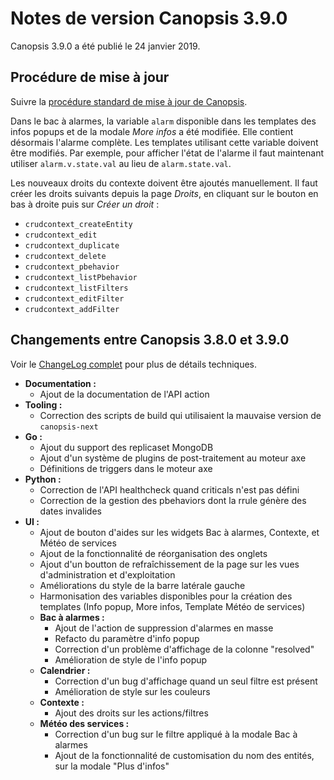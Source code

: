 # Notes de version Canopsis 3.9.0

Canopsis 3.9.0 a été publié le 24 janvier 2019.

## Procédure de mise à jour

Suivre la [procédure standard de mise à jour de Canopsis](../guide-administration/mise-a-jour/index.md).

Dans le bac à alarmes, la variable `alarm` disponible dans les templates des
infos popups et de la modale *More infos* a été modifiée. Elle contient
désormais l'alarme complète. Les templates utilisant cette variable doivent
être modifiés. Par exemple, pour afficher l'état de l'alarme il faut maintenant
utiliser `alarm.v.state.val` au lieu de `alarm.state.val`.

Les nouveaux droits du contexte doivent être ajoutés manuellement. Il faut
créer les droits suivants depuis la page *Droits*, en cliquant sur le bouton en
bas à droite puis sur *Créer un droit* :

 - `crudcontext_createEntity`
 - `crudcontext_edit`
 - `crudcontext_duplicate`
 - `crudcontext_delete`
 - `crudcontext_pbehavior`
 - `crudcontext_listPbehavior`
 - `crudcontext_listFilters`
 - `crudcontext_editFilter`
 - `crudcontext_addFilter`


## Changements entre Canopsis 3.8.0 et 3.9.0

Voir le [ChangeLog complet](https://git.canopsis.net/canopsis/canopsis/blob/develop/CHANGELOG.md) pour plus de détails techniques.

* **Documentation :**
    * Ajout de la documentation de l'API action
* **Tooling :**
    * Correction des scripts de build qui utilisaient la mauvaise version de `canopsis-next`
* **Go :**
    * Ajout du support des replicaset MongoDB
    * Ajout d'un système de plugins de post-traitement au moteur axe
    * Définitions de triggers dans le moteur axe
* **Python :**
    * Correction de l'API healthcheck quand criticals n'est pas défini
    * Correction de la gestion des pbehaviors dont la rrule génère des dates invalides
* **UI :**
    * Ajout de bouton d'aides sur les widgets Bac à alarmes, Contexte, et Météo de services
    * Ajout de la fonctionnalité de réorganisation des onglets
    * Ajout d'un boutton de refraîchissement de la page sur les vues d'administration et d'exploitation
    * Améliorations du style de la barre latérale gauche
    * Harmonisation des variables disponibles pour la création des templates (Info popup, More infos, Template Météo de services)
    * **Bac à alarmes :**
        * Ajout de l'action de suppression d'alarmes en masse
        * Refacto du paramètre d'info popup
        * Correction d'un problème d'affichage de la colonne "resolved"
        * Amélioration de style de l'info popup
    * **Calendrier :**
        * Correction d'un bug d'affichage quand un seul filtre est présent
        * Amélioration de style sur les couleurs
    * **Contexte :**
        * Ajout des droits sur les actions/filtres
    * **Météo des services :**
        * Correction d'un bug sur le filtre appliqué à la modale Bac à alarmes
        * Ajout de la fonctionnalité de customisation du nom des entités, sur la modale "Plus d'infos"
